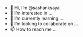 - 👋 Hi, I’m @sashanksaya
- 👀 I’m interested in ...
- 🌱 I’m currently learning ...
- 💞️ I’m looking to collaborate on ...
- 📫 How to reach me ...

<!---
sashanksaya/sashanksaya is a ✨ special ✨ repository because its `README.md` (this file) appears on your GitHub profile.
You can click the Preview link to take a look at your changes.
--->
